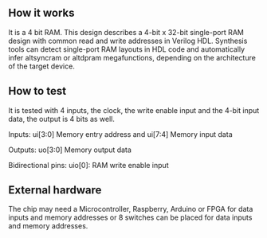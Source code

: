 <!---

This file is used to generate your project datasheet. Please fill in the information below and delete any unused
sections.

You can also include images in this folder and reference them in the markdown. Each image must be less than
512 kb in size, and the combined size of all images must be less than 1 MB.
-->

## How it works

It is a 4 bit RAM. This design describes a 4-bit x 32-bit single-port RAM design with common read and write addresses in Verilog HDL. Synthesis tools can detect single-port RAM layouts in HDL code and automatically infer altsyncram or altdpram megafunctions, depending on the architecture of the target device.

## How to test

It is tested with 4 inputs, the clock, the write enable input and the 4-bit input data, the output is 4 bits as well.  

  Inputs: ui[3:0] Memory entry address and ui[7:4] Memory input data
  
  Outputs: uo[3:0] Memory output data
  
  Bidirectional pins: uio[0]: RAM write enable input

## External hardware

The chip may need a Microcontroller, Raspberry, Arduino or FPGA for data inputs and memory addresses or 8 switches can be placed for data inputs and memory addresses.
